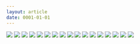 ```yaml
---
layout: article
date: 0001-01-01
---
```


![](https://cdn.lewd.host/1vSvligl.png)
![](https://cdn.lewd.host/hKd3wZ3M.png)
![](https://cdn.lewd.host/b1vCLheU.jpg)
![](https://cdn.lewd.host/xhxwYbzs.jpg)
![](https://cdn.lewd.host/8vEVJDml.jpg)
![](https://cdn.lewd.host/bKCPwflM.jpg)
![](https://cdn.lewd.host/EGW51pzs.jpg)
![](https://cdn.lewd.host/3AKYeCCy.jpg)
![](https://cdn.lewd.host/arhzMqUj.jpg)
![](https://cdn.lewd.host/NLURnasH.jpg)
![](https://cdn.lewd.host/paP8oh8c.jpg)
![](https://cdn.lewd.host/pxcGr3mj.jpg)
![](https://cdn.lewd.host/XH9wbfX5.jpg)
![](https://cdn.lewd.host/NfnwGaeq.jpg)
![](https://cdn.lewd.host/eFupb1DC.jpg)
![](https://cdn.lewd.host/oJn7EfHE.jpg)
![](https://cdn.lewd.host/Lw4TW21L.jpg)